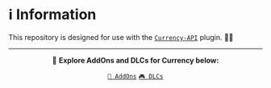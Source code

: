 # ℹ️ Information

This repository is designed for use with the [`Currency-API`](https://github.com/MCEngine/currency-api) plugin. 🤖🔌

---

<div align="center">

🎯 **Explore AddOns and DLCs for Currency below:**

[`🧩 AddOns`](https://github.com/topics/mcengine-currency-addon)
[`🎮 DLCs`](https://github.com/topics/mcengine-currency-dlc)

</div>
